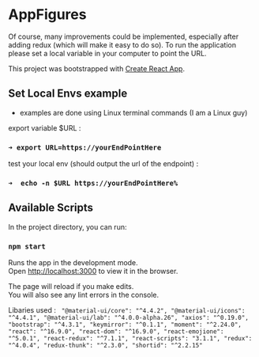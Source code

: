 # AppFigures
Of course, many improvements could be implemented, especially after adding redux (which will make it easy to do so). To run the application please set a local variable in your computer to point the URL.

This project was bootstrapped with [Create React App](https://github.com/facebook/create-react-app).

## Set Local Envs example
- examples are done using Linux terminal commands (I am a Linux guy)

export variable $URL :
### `➜ export URL=https://yourEndPointHere`

test your local env (should output the url of the endpoint) :
### `➜  echo -n $URL https://yourEndPointHere%`

## Available Scripts

In the project directory, you can run:

### `npm start`

Runs the app in the development mode.<br>
Open [http://localhost:3000](http://localhost:3000) to view it in the browser.

The page will reload if you make edits.<br>
You will also see any lint errors in the console.

Libaries used :
  ` "@material-ui/core": "^4.4.2",
    "@material-ui/icons": "^4.4.1",
    "@material-ui/lab": "^4.0.0-alpha.26",
    "axios": "^0.19.0",
    "bootstrap": "^4.3.1",
    "keymirror": "^0.1.1",
    "moment": "^2.24.0",
    "react": "^16.9.0",
    "react-dom": "^16.9.0",
    "react-emojione": "^5.0.1",
    "react-redux": "^7.1.1",
    "react-scripts": "3.1.1",
    "redux": "^4.0.4",
    "redux-thunk": "^2.3.0",
    "shortid": "^2.2.15"`
